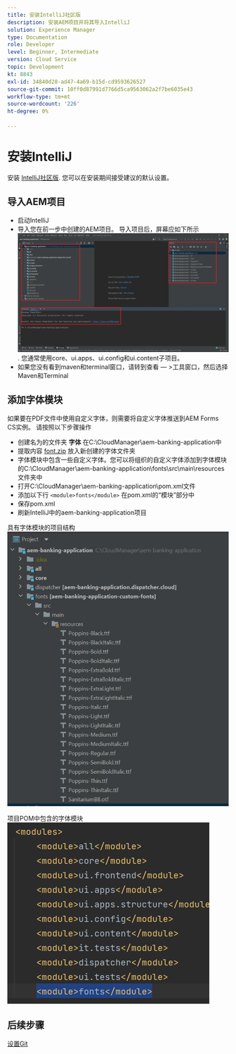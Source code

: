 ```yaml
---
title: 安装IntelliJ社区版
description: 安装AEM项目并将其导入IntelliJ
solution: Experience Manager
type: Documentation
role: Developer
level: Beginner, Intermediate
version: Cloud Service
topic: Development
kt: 8843
exl-id: 34840d28-ad47-4a69-b15d-cd9593626527
source-git-commit: 10ff0d87991d7766d5ca9563062a2f7be6035e43
workflow-type: tm+mt
source-wordcount: '226'
ht-degree: 0%

---
```


# 安装IntelliJ

安装 [IntelliJ社区版](https://www.jetbrains.com/idea/download/#section=windows). 您可以在安装期间接受建议的默认设置。

## 导入AEM项目

* 启动IntelliJ
* 导入您在前一步中创建的AEM项目。 导入项目后，屏幕应如下所示 ![aem-banking-app](assets/aem-banking-app.png). 您通常使用core、ui.apps、ui.config和ui.content子项目。
* 如果您没有看到maven和terminal窗口，请转到查看 — >工具窗口，然后选择Maven和Terminal

## 添加字体模块

如果要在PDF文件中使用自定义字体，则需要将自定义字体推送到AEM Forms CS实例。 请按照以下步骤操作

* 创建名为的文件夹 **字体** 在C:\CloudManager\aem-banking-application中
* 提取内容 [font.zip](assets/fonts.zip) 放入新创建的字体文件夹
* 字体模块中包含一些自定义字体。您可以将组织的自定义字体添加到字体模块的C:\CloudManager\aem-banking-application\fonts\src\main\resources文件夹中
* 打开C:\CloudManager\aem-banking-application\pom.xml文件
* 添加以下行  ```<module>fonts</module>``` 在pom.xml的“模块”部分中
* 保存pom.xml
* 刷新IntelliJ中的aem-banking-application项目

具有字体模块的项目结构
![fonts-module](assets/fonts-module.png)

项目POM中包含的字体模块
![fonts-pom](assets/fonts-module-pom.png)

## 后续步骤

[设置Git](./setup-git.md)
